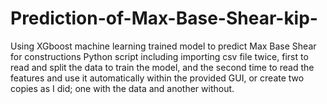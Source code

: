# Prediction-of-Max-Base-Shear-kip-
Using XGboost machine learning trained model to predict  Max Base Shear for constructions
Python script including importing csv file twice, first to read and split the data to train the model, and the second time to read the features and use it automatically within the provided GUI, or create two copies as I did; one with the data and another without.
